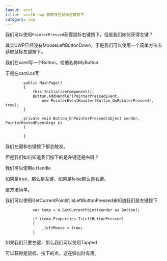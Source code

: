 ```yaml
---
layout: post
title:  win10 uwp 获取按钮鼠标左键按下 
category: uwp 
---
```


我们可以使用`PointerPressed`获得鼠标右键按下，但是我们如何获得左键？

<!--more-->
其实UWP已经没有MouseLeftButtonDown，于是我们可以使用一个简单方法去获取鼠标左键按下。

我们在xaml写一个Button，给他名称MyButton

于是在xaml.cs写

		
```
        public MainPage()
        {
            this.InitializeComponent();
            Button.AddHandler(PointerPressedEvent,
                new PointerEventHandler(Button_OnPointerPressed), true);
        }

        private void Button_OnPointerPressed(object sender, PointerRoutedEventArgs e)
        {
            
        }

```

我们左键和右键按下都会触发。

但是我们如何知道我们按下的是左键还是右键？

我们可以使用e.Handle

如果是true，那么是左键，如果是false那么是右键。

这方法简单。

我们可以使用GetCurrentPoint的IsLeftButtonPressed来知道我们是左键按下
		
```
            var temp = e.GetCurrentPoint(sender as Button);

            if (temp.Properties.IsLeftButtonPressed)
            {
                _leftMouse = true;
            }

```

如果我们只要左键，那么我们可以使用Tapped

可以获得是鼠标、按下的点，这在弹出时有用。


